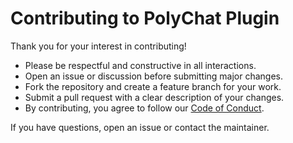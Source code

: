 # Contributing to PolyChat Plugin

Thank you for your interest in contributing!

- Please be respectful and constructive in all interactions.
- Open an issue or discussion before submitting major changes.
- Fork the repository and create a feature branch for your work.
- Submit a pull request with a clear description of your changes.
- By contributing, you agree to follow our [Code of Conduct](CODE_OF_CONDUCT.md).

If you have questions, open an issue or contact the maintainer.

